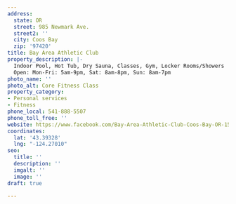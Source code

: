 ```yaml
---
address:
  state: OR
  street: 985 Newmark Ave.
  street2: ''
  city: Coos Bay
  zip: '97420'
title: Bay Area Athletic Club
property_description: |-
  Indoor Pool, Hot Tub, Dry Sauna, Classes, Gym, Locker Rooms/Showers
  Open: Mon-Fri: 5am-9pm, Sat: 8am-8pm, Sun: 8am-7pm
photo_name: ''
photo_alt: Core Fitness Class
property_category:
- Personal services
- Fitness
phone_local: 541-888-5507
phone_toll_free: ''
website: https://www.facebook.com/Bay-Area-Athletic-Club-Coos-Bay-OR-150771614948062/?ref=page_internal
coordinates:
  lat: '43.39328'
  lng: "-124.27010"
seo:
  title: ''
  description: ''
  imgalt: ''
  image: ''
draft: true

---
```

